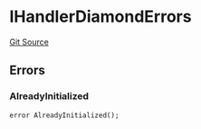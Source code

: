 # IHandlerDiamondErrors
[Git Source](https://github.com/thrackle-io/tron/blob/192018a749cd70c7df311296c3236b79e11af0f3/src/common/IErrors.sol)


## Errors
### AlreadyInitialized

```solidity
error AlreadyInitialized();
```

